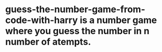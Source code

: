 # guess-the-number-game-from-code-with-harry is a number game where you guess the number in n number of atempts.
